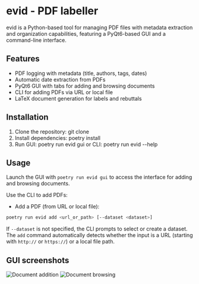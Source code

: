 # evid - PDF labeller

evid is a Python-based tool for managing PDF files with metadata extraction and organization capabilities, featuring a PyQt6-based GUI and a command-line interface.

## Features
- PDF logging with metadata (title, authors, tags, dates)
- Automatic date extraction from PDFs
- PyQt6 GUI with tabs for adding and browsing documents
- CLI for adding PDFs via URL or local file
- LaTeX document generation for labels and rebuttals

## Installation
1. Clone the repository: git clone <repository-url>
2. Install dependencies: poetry install
3. Run GUI: poetry run evid gui or CLI: poetry run evid --help

## Usage
Launch the GUI with `poetry run evid gui` to access the interface for adding and browsing documents.

Use the CLI to add PDFs:
- Add a PDF (from URL or local file):
```bash
poetry run evid add <url_or_path> [--dataset <dataset>]
```

If `--dataset` is not specified, the CLI prompts to select or create a dataset. The `add` command automatically detects whether the input is a URL (starting with `http://` or `https://`) or a local file path.

## GUI screenshots
![Document addition](https://github.com/user-attachments/assets/a268eb79-0d46-40d8-9112-1f963d900b5c)
![Document browsing](https://github.com/user-attachments/assets/0e723c4c-9e79-4108-8ee2-a62750e3fcd0)


